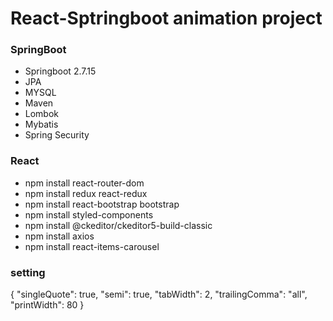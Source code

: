 # React-Sptringboot animation project

### SpringBoot

- Springboot 2.7.15
- JPA
- MYSQL
- Maven
- Lombok
- Mybatis
- Spring Security

### React

- npm install react-router-dom
- npm install redux react-redux
- npm install react-bootstrap bootstrap
- npm install styled-components
- npm install @ckeditor/ckeditor5-build-classic
- npm install axios
- npm install react-items-carousel

### setting

{
"singleQuote": true,
"semi": true,
"tabWidth": 2,
"trailingComma": "all",
"printWidth": 80
}
